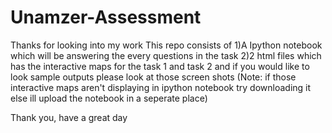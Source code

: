 # Unamzer-Assessment

Thanks for looking into my work
This repo consists of 
  1)A Ipython notebook which will be answering the every questions in the task 
  2)2 html files which has the interactive maps for the task 1 and task 2 and if you would like to look sample outputs please look at those screen shots
(Note: if those interactive maps aren't displaying in ipython notebook try downloading it else ill upload the notebook in a seperate place)

Thank you, have a great day
